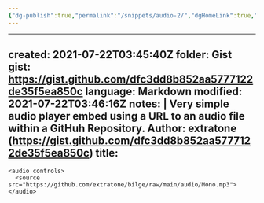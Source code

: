 ```yaml
---
{"dg-publish":true,"permalink":"/snippets/audio-2/","dgHomeLink":true,"dgPassFrontmatter":false}
---
```


<audio> (2)

---
created: 2021-07-22T03:45:40Z
folder: Gist
gist: https://gist.github.com/dfc3dd8b852aa5777122de35f5ea850c
language: Markdown
modified: 2021-07-22T03:46:16Z
notes: |
    Very simple audio player embed using a URL to an audio file within a GitHuh Repository.
    Author: extratone (https://gist.github.com/dfc3dd8b852aa5777122de35f5ea850c)
title: <audio>.md
---

```
<audio controls>
  <source src="https://github.com/extratone/bilge/raw/main/audio/Mono.mp3">
</audio>
```
